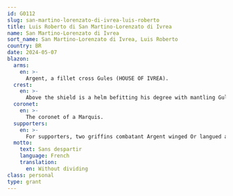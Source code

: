 ```yaml
---
id: G0112
slug: san-martino-lorenzato-di-ivrea-luis-roberto
title: Luis Roberto di San Martino-Lorenzato di Ivrea
name: San Martino-Lorenzato di Ivrea
sort_name: San Martino-Lorenzato di Ivrea, Luis Roberto
country: BR
date: 2024-05-07
blazon:
  arms:
    en: >-
      Argent, a fillet cross Gules (HOUSE OF IVREA).
  crest:
    en: >-
      Above the shield is a helm befitting his degree with mantling Gules doubled Argent, bearing for a crest upon a wreath of the liveries, issuant from an iron crown proper the barbs and distal shafts of five arrows the central one in pale directed upwards, two directed to the sinister and two to the dexter, all Or.
  coronet:
    en: >-
      The coronet of a Marquis.
  supporters:
    en: >-
      For supporters, two griffins combatant Argent winged Or langued and armed Gules.
  motto:
    text: Sans despartir
    language: French
    translation:
      en: Without dividing
class: personal
type: grant
---
```

